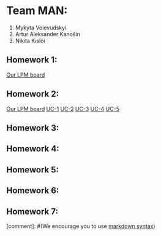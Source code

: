 # Team MAN:
1. Mykyta Voievudskyi
2. Artur Aleksander Kanošin
3. Nikita Kislõi

## Homework 1:
[Our LPM board](https://mandreamteam.atlassian.net/jira/software/projects/LPM/boards/5)

## Homework 2:
[Our LPM board](https://mandreamteam.atlassian.net/jira/software/projects/LPM/boards/5)
[UC-1](https://bitbucket.org/ZmishenkoxValerijxAlbertovich/lg9-man/src/master/UC1.md)
[UC-2](https://bitbucket.org/ZmishenkoxValerijxAlbertovich/lg9-man/src/master/UC2.md)
[UC-3](https://bitbucket.org/ZmishenkoxValerijxAlbertovich/lg9-man/src/master/UC3.md)
[UC-4](https://bitbucket.org/ZmishenkoxValerijxAlbertovich/lg9-man/src/master/UC4.md)
[UC-5](https://bitbucket.org/ZmishenkoxValerijxAlbertovich/lg9-man/src/master/UC5.md)


## Homework 3:
<Links to the solution>

## Homework 4:
<Links to the solution>

## Homework 5:
<Links to the solution>

## Homework 6:
<Links to the solution>

## Homework 7:
<Links to the solution>

[comment]: #(We encourage you to use [markdown syntax](https://confluence.atlassian.com/bitbucketserver/markdown-syntax-guide-776639995.html))